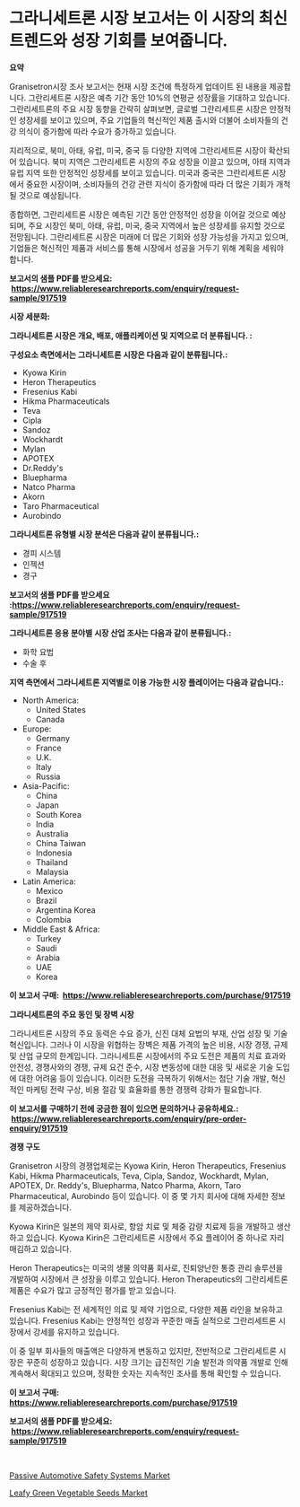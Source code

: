 <p><h1>그라니세트론 시장 보고서는 이 시장의 최신 트렌드와 성장 기회를 보여줍니다.</h1></p><p><strong>요약</strong></p>
<p><p>Granisetron시장 조사 보고서는 현재 시장 조건에 특정하게 업데이트 된 내용을 제공합니다. 그란리세트론 시장은 예측 기간 동안 10%의 연평균 성장률을 기대하고 있습니다. 그란리세트론의 주요 시장 동향을 간략히 살펴보면, 글로벌 그란리세트론 시장은 안정적인 성장세를 보이고 있으며, 주요 기업들의 혁신적인 제품 출시와 더불어 소비자들의 건강 의식이 증가함에 따라 수요가 증가하고 있습니다.</p><p>지리적으로, 북미, 아태, 유럽, 미국, 중국 등 다양한 지역에 그란리세트론 시장이 확산되어 있습니다. 북미 지역은 그란리세트론 시장의 주요 성장을 이끌고 있으며, 아태 지역과 유럽 지역 또한 안정적인 성장세를 보이고 있습니다. 미국과 중국은 그란리세트론 시장에서 중요한 시장이며, 소비자들의 건강 관련 지식이 증가함에 따라 더 많은 기회가 개척될 것으로 예상됩니다.</p><p>종합하면, 그란리세트론 시장은 예측된 기간 동안 안정적인 성장을 이어갈 것으로 예상되며, 주요 시장인 북미, 아태, 유럽, 미국, 중국 지역에서 높은 성장세를 유지할 것으로 전망됩니다. 그란리세트론 시장은 미래에 더 많은 기회와 성장 가능성을 가지고 있으며, 기업들은 혁신적인 제품과 서비스를 통해 시장에서 성공을 거두기 위해 계획을 세워야 합니다.</p></p>
<p><strong>보고서의 샘플 PDF를 받으세요: &nbsp;<a href="https://www.reliableresearchreports.com/enquiry/request-sample/917519">https://www.reliableresearchreports.com/enquiry/request-sample/917519</a></strong></p>
<p><strong>시장 세분화:</strong></p>
<p><strong> 그라니세트론 시장은 개요, 배포, 애플리케이션 및 지역으로 더 분류됩니다. :</strong></p>
<p><strong>구성요소 측면에서는 그라니세트론 시장은 다음과 같이 분류됩니다.:</strong></p>
<p><ul><li>Kyowa Kirin</li><li>Heron Therapeutics</li><li>Fresenius Kabi</li><li>Hikma Pharmaceuticals</li><li>Teva</li><li>Cipla</li><li>Sandoz</li><li>Wockhardt</li><li>Mylan</li><li>APOTEX</li><li>Dr.Reddy's</li><li>Bluepharma</li><li>Natco Pharma</li><li>Akorn</li><li>Taro Pharmaceutical</li><li>Aurobindo</li></ul></p>
<p><strong> 그라니세트론 유형별 시장 분석은 다음과 같이 분류됩니다.:</strong></p>
<p><ul><li>경피 시스템</li><li>인젝션</li><li>경구</li></ul></p>
<p><strong>보고서의 샘플 PDF를 받으세요 :<a href="https://www.reliableresearchreports.com/enquiry/request-sample/917519">https://www.reliableresearchreports.com/enquiry/request-sample/917519</a></strong></p>
<p><strong> 그라니세트론 응용 분야별 시장 산업 조사는 다음과 같이 분류됩니다.:</strong></p>
<p><ul><li>화학 요법</li><li>수술 후</li></ul></p>
<p><strong>지역 측면에서 그라니세트론 지역별로 이용 가능한 시장 플레이어는 다음과 같습니다.:</strong></p>
<p><ul>
    <li>
        North America:
        <ul>
            <li>United States</li>
            <li>Canada</li>
        </ul>
    </li>
    <li>
        Europe:
        <ul>
            <li>Germany</li>
            <li>France</li>
            <li>U.K.</li>
            <li>Italy</li>
            <li>Russia</li>
        </ul>
    </li>
    <li>
        Asia-Pacific:
        <ul>
            <li>China</li>
            <li>Japan</li>
            <li>South Korea</li>
            <li>India</li>
            <li>Australia</li>
            <li>China Taiwan</li>
            <li>Indonesia</li>
            <li>Thailand</li>
            <li>Malaysia</li>
        </ul>
    </li>
    <li>
        Latin America:
        <ul>
            <li>Mexico</li>
            <li>Brazil</li>
            <li>Argentina Korea</li>
            <li>Colombia</li>
        </ul>
    </li>
    <li>
        Middle East & Africa:
        <ul>
            <li>Turkey</li>
            <li>Saudi</li>
            <li>Arabia</li>
            <li>UAE</li>
            <li>Korea</li>
        </ul>
    </li>
    </ul></p>
<p><strong>이 보고서 구매: &nbsp;<a href="https://www.reliableresearchreports.com/purchase/917519">https://www.reliableresearchreports.com/purchase/917519</a></strong></p>
<p><strong>그라니세트론의 주요 동인 및 장벽 시장</strong></p>
<p><p>그라니세트론 시장의 주요 동력은 수요 증가, 신진 대체 요법의 부재, 산업 성장 및 기술 혁신입니다. 그러나 이 시장을 위협하는 장벽은 제품 가격의 높은 비용, 시장 경쟁, 규제 및 산업 규모의 한계입니다. 그라니세트론 시장에서의 주요 도전은 제품의 치료 효과와 안전성, 경쟁사와의 경쟁, 규제 요건 준수, 시장 변동성에 대한 대응 및 새로운 기술 도입에 대한 어려움 등이 있습니다. 이러한 도전을 극복하기 위해서는 첨단 기술 개발, 혁신적인 마케팅 전략 구상, 비용 절감 및 효율화를 통한 경쟁력 강화가 필요합니다.</p></p>
<p><strong>이 보고서를 구매하기 전에 궁금한 점이 있으면 문의하거나 공유하세요.: &nbsp;<a href="https://www.reliableresearchreports.com/enquiry/pre-order-enquiry/917519">https://www.reliableresearchreports.com/enquiry/pre-order-enquiry/917519</a></strong></p>
<p><strong>경쟁 구도</strong></p>
<p><p>Granisetron 시장의 경쟁업체로는 Kyowa Kirin, Heron Therapeutics, Fresenius Kabi, Hikma Pharmaceuticals, Teva, Cipla, Sandoz, Wockhardt, Mylan, APOTEX, Dr. Reddy's, Bluepharma, Natco Pharma, Akorn, Taro Pharmaceutical, Aurobindo 등이 있습니다. 이 중 몇 가지 회사에 대해 자세한 정보를 제공하겠습니다.</p><p>Kyowa Kirin은 일본의 제약 회사로, 항암 치료 및 체중 감량 치료제 등을 개발하고 생산하고 있습니다. Kyowa Kirin은 그란리세트론 시장에서 주요 플레이어 중 하나로 자리 매김하고 있습니다.</p><p>Heron Therapeutics는 미국의 생물 의약품 회사로, 진퇴양난한 통증 관리 솔루션을 개발하여 시장에서 큰 성장을 이루고 있습니다. Heron Therapeutics의 그란리세트론 제품은 수요가 많고 긍정적인 평가를 받고 있습니다.</p><p>Fresenius Kabi는 전 세계적인 의료 및 제약 기업으로, 다양한 제품 라인을 보유하고 있습니다. Fresenius Kabi는 안정적인 성장과 꾸준한 매출 실적으로 그란리세트론 시장에서 강세를 유지하고 있습니다.</p><p>이 중 일부 회사들의 매출액은 다양하게 변동하고 있지만, 전반적으로 그란리세트론 시장은 꾸준히 성장하고 있습니다. 시장 크기는 급진적인 기술 발전과 의약품 개발로 인해 계속해서 확대되고 있으며, 정확한 숫자는 지속적인 조사를 통해 확인할 수 있습니다.</p></p>
<p><strong>이 보고서 구매: &nbsp; <a href="https://www.reliableresearchreports.com/purchase/917519">https://www.reliableresearchreports.com/purchase/917519</a></strong></p>
<p><strong>보고서의 샘플 PDF를 받으세요: &nbsp;<a href="https://www.reliableresearchreports.com/enquiry/request-sample/917519">https://www.reliableresearchreports.com/enquiry/request-sample/917519</a></strong><strong></strong></p>
<p>&nbsp;</p>
<p><p><a href="https://issuu.com/reportprime-2/docs/passive-automotive-safety-systems-market-size-2030">Passive Automotive Safety Systems Market</a></p><p><a href="https://issuu.com/reportprime-2/docs/leafy-green-vegetable-seeds-market-size-2030.pptx">Leafy Green Vegetable Seeds Market</a></p></p>